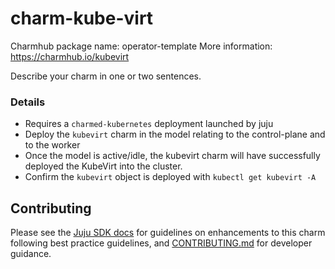 # charm-kube-virt

Charmhub package name: operator-template
More information: https://charmhub.io/kubevirt

Describe your charm in one or two sentences.

### Details

* Requires a `charmed-kubernetes` deployment launched by juju
* Deploy the `kubevirt` charm in the model relating to the control-plane and to the worker
* Once the model is active/idle, the kubevirt charm will have successfully deployed the KubeVirt into the cluster.
* Confirm the `kubevirt` object is deployed with `kubectl get kubevirt -A`


## Contributing

Please see the [Juju SDK docs](https://juju.is/docs/sdk) for guidelines
on enhancements to this charm following best practice guidelines, and
[CONTRIBUTING.md](https://github.com/charmed-kubernetes/charm-azure-cloud-provider/blob/main/CONTRIBUTING.md)
for developer guidance.
